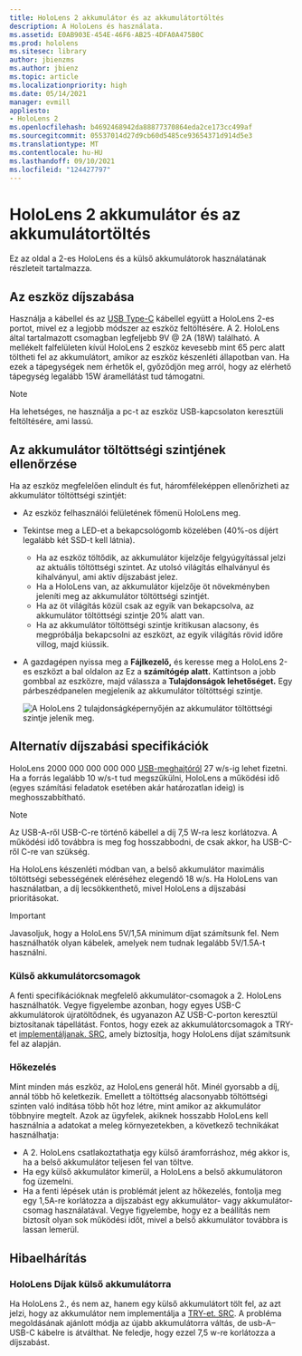 ```yaml
---
title: HoloLens 2 akkumulátor és az akkumulátortöltés
description: A HoloLens és használata.
ms.assetid: E0AB903E-454E-46F6-AB25-4DFA0A475B0C
ms.prod: hololens
ms.sitesec: library
author: jbienzms
ms.author: jbienz
ms.topic: article
ms.localizationpriority: high
ms.date: 05/14/2021
manager: evmill
appliesto:
- HoloLens 2
ms.openlocfilehash: b4692468942da88877370864eda2ce173cc499af
ms.sourcegitcommit: 05537014d27d9cb60d5485ce93654371d914d5e3
ms.translationtype: MT
ms.contentlocale: hu-HU
ms.lasthandoff: 09/10/2021
ms.locfileid: "124427797"
---
```

# <a name="hololens-2-battery-and-charging"></a>HoloLens 2 akkumulátor és az akkumulátortöltés

Ez az oldal a 2-es HoloLens és a külső akkumulátorok használatának részleteit tartalmazza.

## <a name="charging-the-device"></a>Az eszköz díjszabása

Használja a kábellel és az [USB Type-C](https://www.microsoft.com/en-us/p/microsoft-hololens-2-usb-c-charger-cable/8vj21f2z8pk5?rtc=1) kábellel együtt a HoloLens 2-es portot, mivel ez a legjobb módszer az eszköz feltöltésére. A 2. HoloLens által tartalmazott csomagban legfeljebb 9V @ 2A (18W) található. A mellékelt falfelületen kívül HoloLens 2 eszköz kevesebb mint 65 perc alatt töltheti fel az akkumulátort, amikor az eszköz készenléti állapotban van. Ha ezek a tápegységek nem érhetők el, győződjön meg arról, hogy az elérhető tápegység legalább 15W áramellátást tud támogatni.

> [!NOTE]
> Ha lehetséges, ne használja a pc-t az eszköz USB-kapcsolaton keresztüli feltöltésére, ami lassú.

## <a name="checking-the-battery-charge-level"></a>Az akkumulátor töltöttségi szintjének ellenőrzése
Ha az eszköz megfelelően elindult és fut, háromféleképpen ellenőrizheti az akkumulátor töltöttségi szintjét:

- Az eszköz felhasználói felületének főmenü HoloLens meg.
- Tekintse meg a LED-et a bekapcsológomb közelében (40%-os díjért legalább két SSD-t kell látnia).
    - Ha az eszköz töltődik, az akkumulátor kijelzője felgyúgyítással jelzi az aktuális töltöttségi szintet.  Az utolsó világítás elhalványul és kihalványul, ami aktív díjszabást jelez.
    - Ha a HoloLens van, az akkumulátor kijelzője öt növekményben jeleníti meg az akkumulátor töltöttségi szintjét.
    - Ha az öt világítás közül csak az egyik van bekapcsolva, az akkumulátor töltöttségi szintje 20% alatt van.
    - Ha az akkumulátor töltöttségi szintje kritikusan alacsony, és megpróbálja bekapcsolni az eszközt, az egyik világítás rövid időre villog, majd kiússik.
- A gazdagépen nyissa meg a **Fájlkezelő,** és keresse meg a HoloLens 2-es eszközt a bal oldalon az Ez a **számítógép alatt.** Kattintson a jobb gombbal az eszközre, majd válassza a **Tulajdonságok lehetőséget.** Egy párbeszédpanelen megjelenik az akkumulátor töltöttségi szintje.

   ![A HoloLens 2 tulajdonságképernyőjén az akkumulátor töltöttségi szintje jelenik meg.](images/ResetRecovery2.png)

## <a name="alternative-charging-specifications"></a>Alternatív díjszabási specifikációk

HoloLens 2000 000 000 000 000 [USB-meghajtóról](https://www.usb.org/usb-charger-pd) 27 w/s-ig lehet fizetni. Ha a forrás legalább 10 w/s-t tud megszűkülni, HoloLens a működési idő (egyes számítási feladatok esetében akár határozatlan ideig) is meghosszabbítható. 

> [!NOTE]
> Az USB-A-ről USB-C-re történő kábellel a díj 7,5 W-ra lesz korlátozva. A működési idő továbbra is meg fog hosszabbodni, de csak akkor, ha USB-C-ről C-re van szükség.

Ha HoloLens készenléti módban van, a belső akkumulátor maximális töltöttségi sebességének eléréséhez elegendő 18 w/s. Ha HoloLens van használatban, a díj lecsökkenthető, mivel HoloLens a díjszabási prioritásokat.

> [!IMPORTANT]
> Javasoljuk, hogy a HoloLens 5V/1,5A minimum díjat számítsunk fel. Nem használhatók olyan kábelek, amelyek nem tudnak legalább 5V/1.5A-t használni. 

### <a name="external-battery-packs"></a>Külső akkumulátorcsomagok

A fenti specifikációknak megfelelő akkumulátor-csomagok a 2. HoloLens használhatók. Vegye figyelembe azonban, hogy egyes USB-C akkumulátorok újratöltődnek, és ugyanazon AZ USB-C-porton keresztül biztosítanak tápellátást. Fontos, hogy ezek az akkumulátorcsomagok a TRY-et [implementáljanak. SRC,](https://usb.org/document-library/usb-type-cr-cable-and-connector-specification-revision-20) amely biztosítja, hogy HoloLens díjat számítsunk fel az alapján. 

### <a name="managing-heat"></a>Hőkezelés

Mint minden más eszköz, az HoloLens generál hőt. Minél gyorsabb a díj, annál több hő keletkezik. Emellett a töltöttség alacsonyabb töltöttségi szinten való indítása több hőt hoz létre, mint amikor az akkumulátor többnyire megtelt. Azok az ügyfelek, akiknek hosszabb HoloLens kell használnia a adatokat a meleg környezetekben, a következő technikákat használhatja:

- A 2. HoloLens csatlakoztathatja egy külső áramforráshoz, még akkor is, ha a belső akkumulátor teljesen fel van töltve.
- Ha egy külső akkumulátor kimerül, a HoloLens a belső akkumulátoron fog üzemelni.    
- Ha a fenti lépések után is problémát jelent az hőkezelés, fontolja meg egy 1,5A-re korlátozza a díjszabást egy akkumulátor- vagy akkumulátor-csomag használatával. Vegye figyelembe, hogy ez a beállítás nem biztosít olyan sok működési időt, mivel a belső akkumulátor továbbra is lassan lemerül.

## <a name="troubleshooting"></a>Hibaelhárítás


### <a name="hololens-charges-external-battery"></a>HoloLens Díjak külső akkumulátorra
Ha HoloLens 2., és nem az, hanem egy külső akkumulátort tölt fel, az azt jelzi, hogy az akkumulátor nem implementálja a [TRY-et. SRC](https://usb.org/document-library/usb-type-cr-cable-and-connector-specification-revision-20). A probléma megoldásának ajánlott módja az újabb akkumulátorra váltás, de usb-A–USB-C kábelre is átválthat. Ne feledje, hogy ezzel 7,5 w-re korlátozza a díjszabást.
